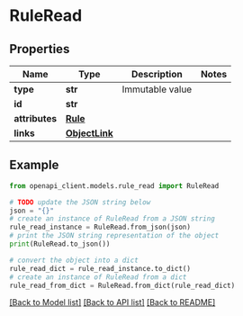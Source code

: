 # RuleRead


## Properties

Name | Type | Description | Notes
------------ | ------------- | ------------- | -------------
**type** | **str** | Immutable value | 
**id** | **str** |  | 
**attributes** | [**Rule**](Rule.md) |  | 
**links** | [**ObjectLink**](ObjectLink.md) |  | 

## Example

```python
from openapi_client.models.rule_read import RuleRead

# TODO update the JSON string below
json = "{}"
# create an instance of RuleRead from a JSON string
rule_read_instance = RuleRead.from_json(json)
# print the JSON string representation of the object
print(RuleRead.to_json())

# convert the object into a dict
rule_read_dict = rule_read_instance.to_dict()
# create an instance of RuleRead from a dict
rule_read_from_dict = RuleRead.from_dict(rule_read_dict)
```
[[Back to Model list]](../README.md#documentation-for-models) [[Back to API list]](../README.md#documentation-for-api-endpoints) [[Back to README]](../README.md)


